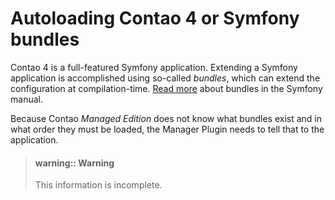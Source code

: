 # Autoloading Contao 4 or Symfony bundles

Contao 4 is a full-featured Symfony application. Extending a Symfony application
is accomplished using so-called *bundles*, which can extend the configuration
at compilation-time. [Read more](http://symfony.com/doc/current/bundles.html) 
about bundles in the Symfony manual.

Because Contao *Managed Edition* does not know what bundles exist and in what
order they must be loaded, the Manager Plugin needs to tell that to the 
application.


> #### warning:: Warning
> This information is incomplete.
